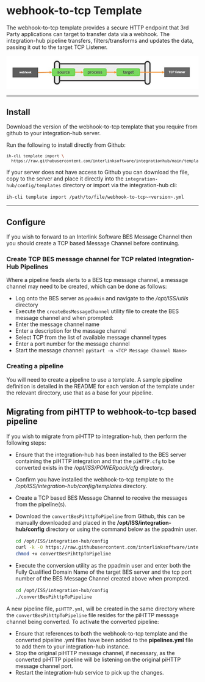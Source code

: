 # webhook-to-tcp Template

The webhook-to-tcp template provides a secure HTTP endpoint that 3rd Party applications can target to transfer data via a webhook.  The integration-hub pipeline transfers, filters/transforms and updates the data, passing it out to the target TCP Listener.

<p align="center">
<img src="../../assets/images/flow_webhook-to-tcp.jpg" />
</p>

***

## Install

Download the version of the webhook-to-tcp template that you require from github to your integration-hub server.

Run the following to install directly from Github:
<font size="1">
```bash
ih-cli template import \
  https://raw.githubusercontent.com/interlinksoftware/integrationhub/main/templates/webhook-to-tcp/<version>/webhook-to-tcp~<version>.yml
```
  </font>
  
If your server does not have access to Github you can download the file, copy to the server and place it directly into the ```integration-hub/config/templates``` directory or import via the integration-hub cli:
```bash
ih-cli template import /path/to/file/webhook-to-tcp~<version>.yml
```
***

## Configure

If you wish to forward to an Interlink Software BES Message Channel then you should create a TCP based Message Channel before continuing.
  
### Create TCP BES message channel for TCP related Integration-Hub Pipelines

Where a pipeline feeds alerts to a BES tcp message channel, a message channel may need to be created, which can be done as follows:

- Log onto the BES server as ```ppadmin``` and navigate to the */opt/ISS/utils* directory
- Execute the ```createBesMessageChannel``` utility file to create the BES message channel and when prompted: 
- Enter the message channel name
- Enter a description for the massage channel
- Select TCP from the list of available message channel types
- Enter a port number for the message channel
- Start the message channel: ```ppStart -n <TCP Message Channel Name>```

### Creating a pipeline

You will need to create a pipeline to use a template. A sample pipeline definition is detailed in the README for each version of the template under the relevant directory, use that as a base for your pipeline.

## Migrating from piHTTP to webhook-to-tcp based pipeline

If you wish to migrate from piHTTP to integration-hub, then perform the following steps:
- Ensure that the integration-hub has been installed to the BES server containing the piHTTP integration and that the ```piHTTP.cfg``` to be converted exists in the  */opt/ISS/POWERpack/cfg* directory.
- Confirm you have installed the webhook-to-tcp template to the */opt/ISS/integration-hub/config/templates* directory.
- Create a TCP based BES Message Channel to receive the messages from the pipeline(s).
- Download the 
  ```convertBesPihttpToPipeline``` from Github, this can be manually downloaded and placed in the **/opt/ISS/integration-hub/config** directory or using the command below as the ppadmin user.
  ```bash
  cd /opt/ISS/integration-hub/config
  curl -k -O https://raw.githubusercontent.com/interlinksoftware/integrationhub/main/templates/webhook-to-tcp/convertBesPihttpToPipeline
  chmod +x convertBesPihttpToPipeline
  ```
  
- Execute the conversion utility as the ppadmin user and enter both the Fully Qualified Domain Name of the target BES server and the tcp port number of the BES Message Channel created above when prompted.
  ```bash
  cd /opt/ISS/integration-hub/config
  ./convertBesPihttpToPipeline
  ```
A new pipeline file, ```piHTTP.yml```, will be created in the same directory where the ```convertBesPihttpToPipeline``` file resides for the piHTTP message channel being converted.  To activate the converted pipeline:
- Ensure that references to both the webhook-to-tcp template and the converted pipeline .yml files have been added to the **pipelines.yml** file to add them to your integration-hub instance.
- Stop the original piHTTP message channel, if necessary, as the converted piHTTP pipeline will be listening on the original piHTTP message channel port.
- Restart the integration-hub service to pick up the changes.

